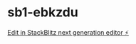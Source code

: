 # sb1-ebkzdu

[Edit in StackBlitz next generation editor ⚡️](https://stackblitz.com/~/github.com/lucifer2021/sb1-ebkzdu)